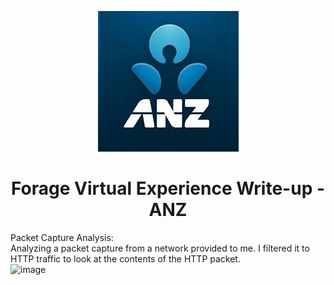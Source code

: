<p align="center">
  <img src="./anz/anz_logo.jpg">
</p>

<h1 align="center">Forage Virtual Experience Write-up - ANZ</h1>

<p>
  Packet Capture Analysis:
  <br>
  Analyzing a packet capture from a network provided to me. I filtered it to HTTP traffic to look at the contents of the HTTP packet.
  <br>
  <img width="540" alt="image" src="https://github.com/Macky-Y/forage-anz/assets/63437122/26a8aa79-0ab2-4921-9ac4-29707fff855d">

</p>
